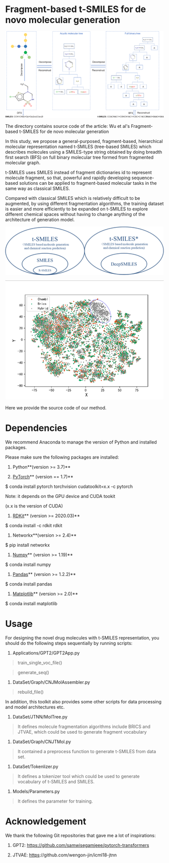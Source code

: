 Fragment-based t-SMILES for de novo molecular generation
========================================================

![](media/dd664ea772dd3d2f3e2baee91bbad812.png)

The directory contains source code of the article: Wu et al's Fragment-based
t-SMILES for de novo molecular generation

In this study, we propose a general-purposed, fragment-based, hierarchical
molecular representation named t-SMILES (tree-based SMILES) which describes
molecules using a SMILES-type string obtained by doing breadth first search
(BFS) on full binary molecular tree formed from fragmented molecular graph.

t-SMILES uses SMILES instead of fragment dictionaries id to represent molecule
fragment, so that, powerful and rapidly developing sequence-based solutions can
be applied to fragment-based molecular tasks in the same way as classical
SMILES.

Compared with classical SMILES which is relatively difficult to be augmented, by
using different fragmentation algorithms, the training dataset is easier and
more efficiently to be expanded on t-SMILES to explore different chemical spaces
without having to change anything of the architecture of generation model.

![](media/b158bf07bb36069d1a61d550dd3f3f2d.png)

![](media/78c6b9dff08c83fc2be73c41dd4cee28.png)

Here we provide the source code of our method.

Dependencies
============

We recommend Anaconda to manage the version of Python and installed packages.

Please make sure the following packages are installed:

1.  Python**(version \>= 3.7)**

2.  [PyTorch](https://pytorch.org/)** (version == 1.7)**

\$ conda install pytorch torchvision cudatoolkit=x.x -c pytorch

Note: it depends on the GPU device and CUDA tookit

(x.x is the version of CUDA)

1.  [RDKit](https://www.rdkit.org/)** (version \>= 2020.03)**

\$ conda install -c rdkit rdkit

1.  Networkx**(version \>= 2.4)**

\$ pip install networkx

1.  [Numpy](https://numpy.org/)** (version \>= 1.19)**

\$ conda install numpy

1.  [Pandas](https://pandas.pydata.org/)** (version \>= 1.2.2)**

\$ conda install pandas

1.  [Matplotlib](https://matplotlib.org/)** (version \>= 2.0)**

\$ conda install matplotlib

Usage
=====

For designing the novel drug molecules with t-SMILES representation, you should
do the following steps sequentially by running scripts:

1.  Applications/GPT2/GPT2App.py

>   train\_single\_voc\_file()

>   generate\_seq()

1.  DataSet/Graph/CNJMolAssembler.py

>   rebuild\_file()

In addition, this toolkit also provides some other scripts for data processing
and model architectures etc.

1.  DataSet/JTNN/MolTree.py

>   It defines molecule fragmentation algorithms include BRICS and JTVAE, which
>   could be used to generate fragment vocabulary

1.  DataSet/Graph/CNJTMol.py

>   It contained a preprocess function to generate t-SMILES from data set.

1.  DataSet/Tokenlizer.py

>   It defines a tokenizer tool which could be used to generate vocabulary of
>   t-SMILES and SMILES.

1.  Models/Parameters.py

>   It defines the parameter for training.

Acknowledgement
===============

We thank the following Git repositories that gave me a lot of inspirations:

1.  GPT2: https://github.com/samwisegamjeee/pytorch-transformers

2.  JTVAE:
    [https](https://github.com/wengong-jin/icml18-jtnn)://github.com/wengon-jin/icml18-jtnn
